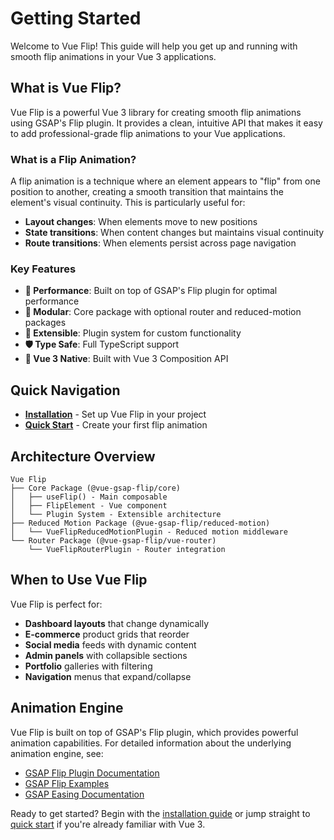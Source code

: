 # Getting Started

Welcome to Vue Flip! This guide will help you get up and running with smooth flip animations in your Vue 3 applications.

## What is Vue Flip?

Vue Flip is a powerful Vue 3 library for creating smooth flip animations using GSAP's Flip plugin. It provides a clean, intuitive API that makes it easy to add professional-grade flip animations to your Vue applications.

### What is a Flip Animation?

A flip animation is a technique where an element appears to "flip" from one position to another, creating a smooth transition that maintains the element's visual continuity. This is particularly useful for:

- **Layout changes**: When elements move to new positions
- **State transitions**: When content changes but maintains visual continuity
- **Route transitions**: When elements persist across page navigation

### Key Features

- **🚀 Performance**: Built on top of GSAP's Flip plugin for optimal performance
- **🧩 Modular**: Core package with optional router and reduced-motion packages
- **🔌 Extensible**: Plugin system for custom functionality
- **🛡️ Type Safe**: Full TypeScript support
- **📱 Vue 3 Native**: Built with Vue 3 Composition API

## Quick Navigation

- **[Installation](./installation)** - Set up Vue Flip in your project
- **[Quick Start](./quick-start)** - Create your first flip animation

## Architecture Overview

```
Vue Flip
├── Core Package (@vue-gsap-flip/core)
│   ├── useFlip() - Main composable
│   ├── FlipElement - Vue component
│   └── Plugin System - Extensible architecture
├── Reduced Motion Package (@vue-gsap-flip/reduced-motion)
│   └── VueFlipReducedMotionPlugin - Reduced motion middleware
└── Router Package (@vue-gsap-flip/vue-router)
    └── VueFlipRouterPlugin - Router integration
```

## When to Use Vue Flip

Vue Flip is perfect for:

- **Dashboard layouts** that change dynamically
- **E-commerce** product grids that reorder
- **Social media** feeds with dynamic content
- **Admin panels** with collapsible sections
- **Portfolio** galleries with filtering
- **Navigation** menus that expand/collapse

## Animation Engine

Vue Flip is built on top of GSAP's Flip plugin, which provides powerful animation capabilities. For detailed information about the underlying animation engine, see:

- [GSAP Flip Plugin Documentation](https://gsap.com/docs/v3/Plugins/Flip)
- [GSAP Flip Examples](https://gsap.com/docs/v3/Plugins/Flip/FlipExamples)
- [GSAP Easing Documentation](https://gsap.com/docs/v3/Eases)

Ready to get started? Begin with the [installation guide](./installation) or jump straight to [quick start](./quick-start) if you're already familiar with Vue 3.
